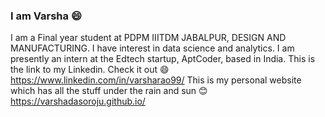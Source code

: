 ### I am Varsha :smile:

I am a Final year student at PDPM IIITDM JABALPUR, DESIGN AND MANUFACTURING.
I have interest in data science and analytics. I am presently an intern at the Edtech startup, AptCoder, based in India.
This is the link to my Linkedin. Check it out :smile: https://www.linkedin.com/in/varsharao99/
This is my personal website which has all the stuff under the rain and sun :blush: https://varshadasoroju.github.io/
